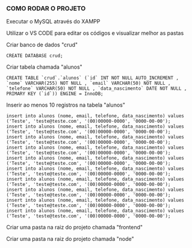 ### COMO RODAR O PROJETO

Executar o MySQL através do XAMPP

Utilizar o VS CODE para editar os códigos e visualizar melhor as pastas

Criar banco de dados "crud"
```
CREATE DATABASE crud;
```

Criar tabela chamada "alunos"
```
CREATE TABLE `crud`.`alunos` (`id` INT NOT NULL AUTO_INCREMENT , `nome` VARCHAR(255) NOT NULL , `email` VARCHAR(50) NOT NULL , `telefone` VARCHAR(50) NOT NULL , `data_nascimento` DATE NOT NULL , PRIMARY KEY (`id`)) ENGINE = InnoDB;
```

Inserir ao menos 10 registros na tabela "alunos"
```
insert into alunos (nome, email, telefone, data_nascimento) values ('Teste', 'teste@teste.com', '(00)00000-0000', '0000-00-00');
insert into alunos (nome, email, telefone, data_nascimento) values ('Teste', 'teste@teste.com', '(00)00000-0000', '0000-00-00');
insert into alunos (nome, email, telefone, data_nascimento) values ('Teste', 'teste@teste.com', '(00)00000-0000', '0000-00-00');
insert into alunos (nome, email, telefone, data_nascimento) values ('Teste', 'teste@teste.com', '(00)00000-0000', '0000-00-00');
insert into alunos (nome, email, telefone, data_nascimento) values ('Teste', 'teste@teste.com', '(00)00000-0000', '0000-00-00');
insert into alunos (nome, email, telefone, data_nascimento) values ('Teste', 'teste@teste.com', '(00)00000-0000', '0000-00-00');
insert into alunos (nome, email, telefone, data_nascimento) values ('Teste', 'teste@teste.com', '(00)00000-0000', '0000-00-00');
insert into alunos (nome, email, telefone, data_nascimento) values ('Teste', 'teste@teste.com', '(00)00000-0000', '0000-00-00');
insert into alunos (nome, email, telefone, data_nascimento) values ('Teste', 'teste@teste.com', '(00)00000-0000', '0000-00-00');
insert into alunos (nome, email, telefone, data_nascimento) values ('Teste', 'teste@teste.com', '(00)00000-0000', '0000-00-00');
```

Criar uma pasta na raiz do projeto chamada "frontend"

Criar uma pasta na raiz do projeto chamada "node"